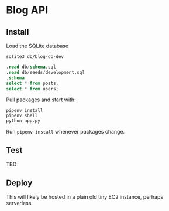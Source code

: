 # Blog API

## Install

Load the SQLite database

```shell
sqlite3 db/blog-db-dev
```

```sql
.read db/schema.sql
.read db/seeds/development.sql
.schema
select * from posts;
select * from users;
```

Pull packages and start with:

```shell
pipenv install
pipenv shell
python app.py
```

Run `pipenv install` whenever packages change.

## Test

TBD

## Deploy

This will likely be hosted in a plain old tiny EC2 instance, perhaps serverless.
